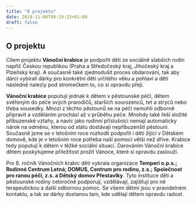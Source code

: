 ```yaml
---
title: "O projektu"
date: 2019-11-06T09:19:23+01:00
draft: false
---
```


## O projektu

Cílem projektu **Vánoční krabice** je podpořit děti ze sociálně slabších rodin napříč Českou republikou (Praha a Středočeský kraj, Jihočeský kraj a Plzeňský kraj). A současně také zjednodušit proces obdarování, tak aby dárci vybírali dárky pro konkrétní děti určitého věku a pohlaví a děti následně nalezly pod stromečkem to, co si opravdu přejí.

**Vánoční krabice** poputují jednak k dětem v pěstounské péči, dětem svěřeným do péče svých prarodičů, starších sourozenců, tet a strýců nebo třeba sousedky. Mnozí z těchto pěstounů se na péči nemohli odborně připravit a vzděláním prochází až v průběhu péče. Mnohdy také řeší složité příbuzenské vztahy, a navíc jako rodinní příslušníci nemají automaticky nárok na odměnu, kterou od státu dostávají nepříbuzenští pěstouni. Současně jsme se v letošním roce rozhodli podpořit i děti žijící v Dětském domově, kde je v letošním roce potřeba naší pomoci větší než dříve. Krabice tedy poputují k dětem v těžké sociální situaci. Darováním Vánoční krabice dětem poskytujeme příležitost prožít Vánoce, které si opravdu zaslouží.

Pro 8. ročník Vánočních krabic děti vybrala organizace **Temperi o.p.s.; Rodinné Centrum Letná; DOMUS, Centrum pro rodinu, z.s.; Společnost pro ranou péči, z.s. a Dětský domov Přestavlky**. Tyto instituce děti a pěstounské rodiny celoročně podporují, vzdělávají, zajišťují pro ně terapeutickou a další odbornou pomoc. Se všemi dětmi jsou v pravidelném kontaktu, a tak se dárky dostanou tam, kde udělají dětem opravdu radost.


